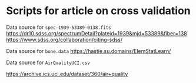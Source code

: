# Scripts for article on cross validation



Data source for `spec-1939-53389-0138.fits`
https://dr10.sdss.org/spectrumDetail?plateid=1939&mjd=53389&fiber=138
https://www.sdss.org/collaboration/citing-sdss/

Data source for `bone.data`
https://hastie.su.domains/ElemStatLearn/


Data source for `AirQualityUCI.csv`

https://archive.ics.uci.edu/dataset/360/air+quality